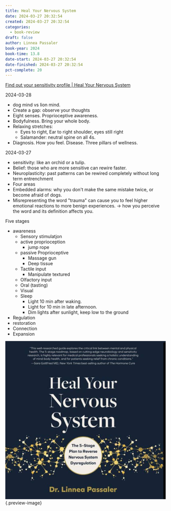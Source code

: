 ```yaml
---
title: Heal Your Nervous System
date: 2024-03-27 20:32:54
created: 2024-03-27 20:32:54
categories:
  - book-review
draft: false
author: Linnea Passaler
book-year: 2024
book-time: 13.8
date-start: 2024-03-27 20:32:54
date-finished: 2024-03-27 20:32:54
pct-complete: 20
---
```

[Find out your sensitivity profile | Heal Your Nervous System](https://healyournervoussystem.com/sensitivity-profile-hsp-orchid-tulip-dandelion/)

2024-03-28

- dog mind vs lion mind. 
- Create a gap: observe your thoughts 
- Eight senses. Proprioceptive awareness. 
- Bodyfulness. Bring your whole body. 
- Relaxing stretches:
	- Eyes to right, Ear to right shoulder, eyes still right 
	- Salamander: neutral spine on all 4s. 
- Diagnosis. How you feel. Disease. Three pillars of wellness. 

2024-03-27

- sensitivity: like an orchid or a tulip. 
- Belief: those who are more sensitive can rewire faster. 
- Neuroplasticity: past patterns can be rewired completely without long term entrenchment 
- Four areas
- Embedded alarms: why you don't make the same mistake twice, or become afraid of dogs. 
- Misrepresenting the word "trauma" can cause you to feel higher emotional reactions to more benign experiences. → how you perceive the word and its definition affects you. 

Five stages
- awareness
	- Sensory stimulatjon
	- active proprioception
		- jump rope
	- passive Proprioceptive 
		- Massage gun
		- Deep tissue
	- Tactile input 
		- Manipulate textured 
	- Olfactory input 
	- Oral (tasting)
	- Visual
	- Sleep
		- Light 10 min after waking. 
		- Light for 10 min in late afternoon. 
		- Dim lights after sunlight, keep low to the ground
- Regulation 
- restoration
- Connection
- Expansion

![Heal your nervous system](../img/book-heal-your-nervous-system.jpeg){.preview-image}